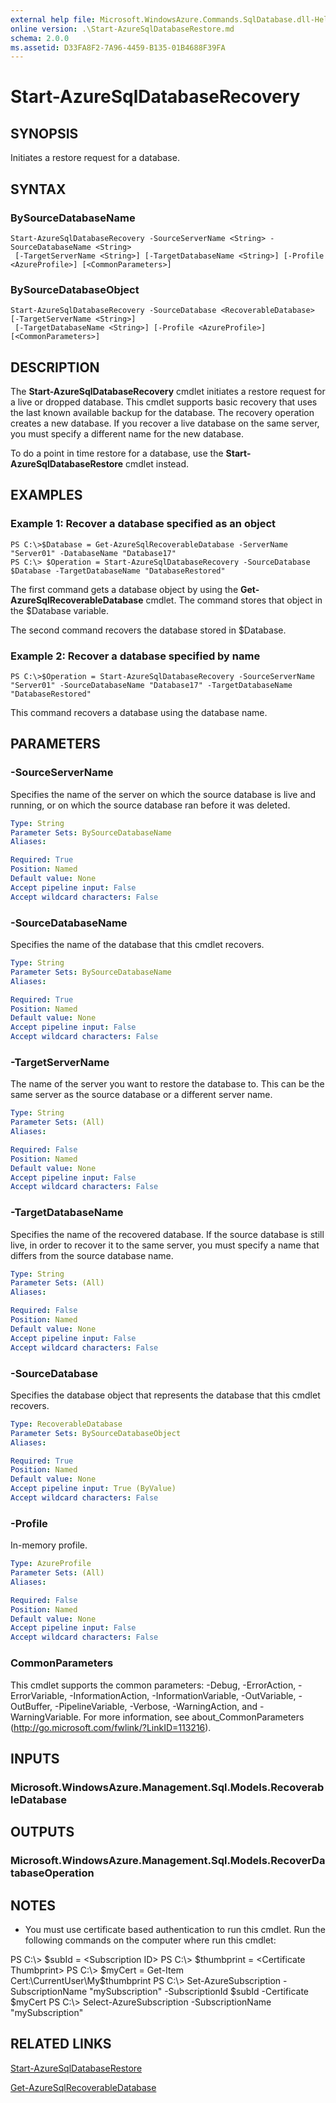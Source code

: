 ```yaml
---
external help file: Microsoft.WindowsAzure.Commands.SqlDatabase.dll-Help.xml
online version: .\Start-AzureSqlDatabaseRestore.md
schema: 2.0.0
ms.assetid: D33FA8F2-7A96-4459-B135-01B4688F39FA
---
```


# Start-AzureSqlDatabaseRecovery

## SYNOPSIS
Initiates a restore request for a database.

## SYNTAX

### BySourceDatabaseName
```
Start-AzureSqlDatabaseRecovery -SourceServerName <String> -SourceDatabaseName <String>
 [-TargetServerName <String>] [-TargetDatabaseName <String>] [-Profile <AzureProfile>] [<CommonParameters>]
```

### BySourceDatabaseObject
```
Start-AzureSqlDatabaseRecovery -SourceDatabase <RecoverableDatabase> [-TargetServerName <String>]
 [-TargetDatabaseName <String>] [-Profile <AzureProfile>] [<CommonParameters>]
```

## DESCRIPTION
The **Start-AzureSqlDatabaseRecovery** cmdlet initiates a restore request for a live or dropped database.
This cmdlet supports basic recovery that uses the last known available backup for the database.
The recovery operation creates a new database.
If you recover a live database on the same server, you must specify a different name for the new database.

To do a point in time restore for a database, use the **Start-AzureSqlDatabaseRestore** cmdlet instead.

## EXAMPLES

### Example 1: Recover a database specified as an object
```
PS C:\>$Database = Get-AzureSqlRecoverableDatabase -ServerName "Server01" -DatabaseName "Database17" 
PS C:\> $Operation = Start-AzureSqlDatabaseRecovery -SourceDatabase $Database -TargetDatabaseName "DatabaseRestored"
```

The first command gets a database object by using the **Get-AzureSqlRecoverableDatabase** cmdlet.
The command stores that object in the $Database variable.

The second command recovers the database stored in $Database.

### Example 2: Recover a database specified by name
```
PS C:\>$Operation = Start-AzureSqlDatabaseRecovery -SourceServerName "Server01" -SourceDatabaseName "Database17" -TargetDatabaseName "DatabaseRestored"
```

This command recovers a database using the database name.

## PARAMETERS

### -SourceServerName
Specifies the name of the server on which the source database is live and running, or on which the source database ran before it was deleted.

```yaml
Type: String
Parameter Sets: BySourceDatabaseName
Aliases: 

Required: True
Position: Named
Default value: None
Accept pipeline input: False
Accept wildcard characters: False
```

### -SourceDatabaseName
Specifies the name of the database that this cmdlet recovers.

```yaml
Type: String
Parameter Sets: BySourceDatabaseName
Aliases: 

Required: True
Position: Named
Default value: None
Accept pipeline input: False
Accept wildcard characters: False
```

### -TargetServerName
The name of the server you want to restore the database to. This can be the same server as the source database or a different server name.

```yaml
Type: String
Parameter Sets: (All)
Aliases: 

Required: False
Position: Named
Default value: None
Accept pipeline input: False
Accept wildcard characters: False
```

### -TargetDatabaseName
Specifies the name of the recovered database.
If the source database is still live, in order to recover it to the same server, you must specify a name that differs from the source database name.

```yaml
Type: String
Parameter Sets: (All)
Aliases: 

Required: False
Position: Named
Default value: None
Accept pipeline input: False
Accept wildcard characters: False
```

### -SourceDatabase
Specifies the database object that represents the database that this cmdlet recovers.

```yaml
Type: RecoverableDatabase
Parameter Sets: BySourceDatabaseObject
Aliases: 

Required: True
Position: Named
Default value: None
Accept pipeline input: True (ByValue)
Accept wildcard characters: False
```

### -Profile
In-memory profile.

```yaml
Type: AzureProfile
Parameter Sets: (All)
Aliases: 

Required: False
Position: Named
Default value: None
Accept pipeline input: False
Accept wildcard characters: False
```

### CommonParameters
This cmdlet supports the common parameters: -Debug, -ErrorAction, -ErrorVariable, -InformationAction, -InformationVariable, -OutVariable, -OutBuffer, -PipelineVariable, -Verbose, -WarningAction, and -WarningVariable. For more information, see about_CommonParameters (http://go.microsoft.com/fwlink/?LinkID=113216).

## INPUTS

### Microsoft.WindowsAzure.Management.Sql.Models.RecoverableDatabase

## OUTPUTS

### Microsoft.WindowsAzure.Management.Sql.Models.RecoverDatabaseOperation

## NOTES
* You must use certificate based authentication to run this cmdlet. Run the following commands on the computer where run this cmdlet: 

PS C:\\\> $subId = \<Subscription ID\>
PS C:\\\> $thumbprint = \<Certificate Thumbprint\>
PS C:\\\> $myCert = Get-Item Cert:\CurrentUser\My\$thumbprint
PS C:\\\> Set-AzureSubscription -SubscriptionName "mySubscription" -SubscriptionId $subId -Certificate $myCert
PS C:\\\> Select-AzureSubscription -SubscriptionName "mySubscription"

## RELATED LINKS

[Start-AzureSqlDatabaseRestore](./Start-AzureSqlDatabaseRestore.md)

[Get-AzureSqlRecoverableDatabase](./Get-AzureSqlRecoverableDatabase.md)


